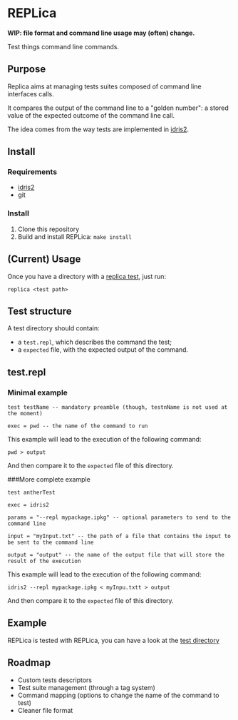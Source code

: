 # REPLica

**WIP: file format and command line usage may (often) change.**

Test things command line commands.

## Purpose

Replica aims at managing tests suites composed of command line interfaces calls.

It compares the output of the command line to a "golden number": a stored value of the expected
outcome of the command line call.

The idea comes from the way tests are implemented in [idris2][idris tests].

## Install

### Requirements

- [idris2](https://idris-lang.org)
- git

### Install

1. Clone this repository
2. Build and install REPLica: `make install`

## (Current) Usage

Once you have a directory with a [replica test](#test-structure), just run:

`replica <test path>`

## Test structure

A test directory should contain:

- a `test.repl`, which describes the command the test;
- a `expected` file, with the expected output of the command.

## test.repl

### Minimal example

```
test testName -- mandatory preamble (though, testnName is not used at the moment)

exec = pwd -- the name of the command to run
```

This example will lead to the execution of the following command:

`pwd > output`

And then compare it to the `expected` file of this directory.

###More complete example

```
test antherTest

exec = idris2

params = "--repl mypackage.ipkg" -- optional parameters to send to the command line

input = "myInput.txt" -- the path of a file that contains the input to be sent to the command line

output = "output" -- the name of the output file that will store the result of the execution
```

This example will lead to the execution of the following command:

`idris2 --repl mypackage.ipkg < myInpu.txtt > output`

And then compare it to the `expected` file of this directory.

## Example

REPLica is tested with REPLica, you can have a look at the [test directory](tests)

## Roadmap

- Custom tests descriptors
- Test suite management (through a tag system)
- Command mapping (options to change the name of the command to test)
- Cleaner file format

[idris tests]: https://github.com/idris-lang/Idris2/tree/master/tests
